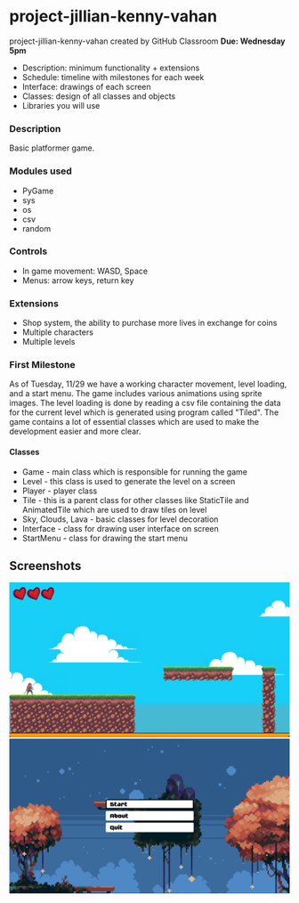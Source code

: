 
# project-jillian-kenny-vahan
project-jillian-kenny-vahan created by GitHub Classroom
**Due: Wednesday 5pm**
- Description: minimum functionality + extensions
- Schedule: timeline with milestones for each week
- Interface: drawings of each screen
- Classes: design of all classes and objects
- Libraries you will use


### Description
Basic platformer game. 

### Modules used
- PyGame
- sys
- os
- csv
- random

### Controls
- In game movement: WASD, Space
- Menus: arrow keys, return key

### Extensions
- Shop system, the ability to purchase more lives in exchange for coins
- Multiple characters
- Multiple levels

### First Milestone
As of Tuesday, 11/29 we have a working character movement, level loading, and a start menu.
The game includes various animations using sprite images. The level loading is done by reading a csv file containing the data for the current level which is generated using program called "Tiled". 
The game contains a lot of essential classes which are used to make the development easier and more clear. 
#### Classes
- Game - main class which is responsible for running the game
- Level - this class is used to generate the level on a screen
- Player - player class
- Tile - this is a parent class for other classes like StaticTile and AnimatedTile which are used to draw tiles on level
- Sky, Clouds, Lava - basic classes for level decoration
- Interface - class for drawing user interface on screen
- StartMenu - class for drawing the start menu


## Screenshots

![Screenshot 1](https://raw.githubusercontent.com/LMU-CMSI-1010/project-jillian-kenny-vahan/main/screenshots/1.png?token=GHSAT0AAAAAABZL74J2CEQMM3M6ZJZAKT6YY4GYOEQ)
![Screenshot 2](https://raw.githubusercontent.com/LMU-CMSI-1010/project-jillian-kenny-vahan/main/screenshots/2.png?token=GHSAT0AAAAAABZL74J335UCHEUALESWSFPWY4GYSFA)
